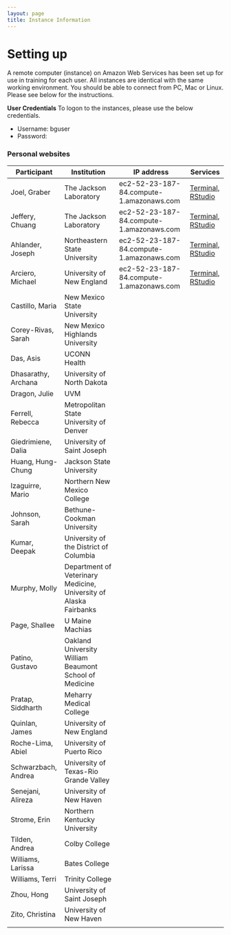 ```yaml
---
layout: page
title: Instance Information
---
```


# Setting up

A remote computer (instance) on Amazon Web Services has been set up for use in training for each user. All instances are identical with the same working environment. You should be able to connect from PC, Mac or Linux. Please see below for the instructions.

**User Credentials**
To logon to the instances, please use the below credentials. 
- Username: bguser
- Password: 

### Personal websites

| Participant         | Institution                                                       | IP address                               | Services                                                                                                                           |
|---------------------|-------------------------------------------------------------------|------------------------------------------|------------------------------------------------------------------------------------------------------------------------------------|
| Joel, Graber        | The Jackson Laboratory                                            | ec2-52-23-187-84.compute-1.amazonaws.com | [Terminal](http://ec2-52-23-187-84.compute-1.amazonaws.com:57575), [RStudio](http://ec2-52-23-187-84.compute-1.amazonaws.com:8787) |
| Jeffery, Chuang     | The Jackson Laboratory                                            | ec2-52-23-187-84.compute-1.amazonaws.com | [Terminal](http://ec2-52-23-187-84.compute-1.amazonaws.com:57575), [RStudio](http://ec2-52-23-187-84.compute-1.amazonaws.com:8787) |
| Ahlander, Joseph    | Northeastern State University                                     | ec2-52-23-187-84.compute-1.amazonaws.com | [Terminal](http://ec2-52-23-187-84.compute-1.amazonaws.com:57575), [RStudio](http://ec2-52-23-187-84.compute-1.amazonaws.com:8787) |
| Arciero, Michael    | University of New England                                         | ec2-52-23-187-84.compute-1.amazonaws.com | [Terminal](http://ec2-52-23-187-84.compute-1.amazonaws.com:57575), [RStudio](http://ec2-52-23-187-84.compute-1.amazonaws.com:8787) |
| Castillo, Maria     | New Mexico State University                                       |                                          |                                                                                                                                    |
| Corey-Rivas, Sarah  | New Mexico Highlands University                                   |                                          |                                                                                                                                    |
| Das, Asis           | UCONN Health                                                      |                                          |                                                                                                                                    |
| Dhasarathy, Archana | University of North Dakota                                        |                                          |                                                                                                                                    |
| Dragon, Julie       | UVM                                                               |                                          |                                                                                                                                    |
| Ferrell, Rebecca    | Metropolitan State University of Denver                           |                                          |                                                                                                                                    |
| Giedrimiene, Dalia  | University of Saint Joseph                                        |                                          |                                                                                                                                    |
| Huang, Hung-Chung   | Jackson State University                                          |                                          |                                                                                                                                    |
| Izaguirre, Mario    | Northern New Mexico College                                       |                                          |                                                                                                                                    |
| Johnson, Sarah      | Bethune-Cookman University                                        |                                          |                                                                                                                                    |
| Kumar, Deepak       | University of the District of Columbia                            |                                          |                                                                                                                                    |
| Murphy, Molly       | Department of Veterinary Medicine, University of Alaska Fairbanks |                                          |                                                                                                                                    |
| Page, Shallee       | U Maine Machias                                                   |                                          |                                                                                                                                    |
| Patino, Gustavo     | Oakland University William Beaumont School of Medicine            |                                          |                                                                                                                                    |
| Pratap, Siddharth   | Meharry Medical College                                           |                                          |                                                                                                                                    |
| Quinlan, James      | University of New England                                         |                                          |                                                                                                                                    |
| Roche-Lima, Abiel   | University of Puerto Rico                                         |                                          |                                                                                                                                    |
| Schwarzbach, Andrea | University of Texas-Rio Grande Valley                             |                                          |                                                                                                                                    |
| Senejani, Alireza   | University of New Haven                                           |                                          |                                                                                                                                    |
| Strome, Erin        | Northern Kentucky University                                      |                                          |                                                                                                                                    |
| Tilden, Andrea      | Colby College                                                     |                                          |                                                                                                                                    |
| Williams, Larissa   | Bates College                                                     |                                          |                                                                                                                                    |
| Williams, Terri     | Trinity College                                                   |                                          |                                                                                                                                    |
| Zhou, Hong          | University of Saint Joseph                                        |                                          |                                                                                                                                    |
| Zito, Christina     | University of New Haven                                           |                                          |                                                                                                                                    |
|                     |                                                                   |                                          |                                                                                                                                    |
